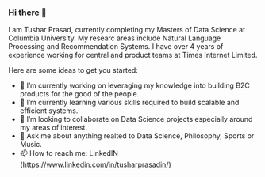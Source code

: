 ### Hi there 👋

I am Tushar Prasad, currently completing my Masters of Data Science at Columbia University. My researc areas include Natural Language Processing and Recommendation Systems. I have over 4 years of experience working for central and product teams at Times Internet Limited.

Here are some ideas to get you started:

- 🔭 I’m currently working on leveraging my knowledge into building B2C products for the good of the people.
- 🌱 I’m currently learning various skills required to build scalable and efficient systems.
- 👯 I’m looking to collaborate on Data Science projects especially around my areas of interest.
- 💬 Ask me about anything realted to Data Science, Philosophy, Sports or Music.
- 📫 How to reach me: LinkedIN (https://www.linkedin.com/in/tusharprasadin/)

